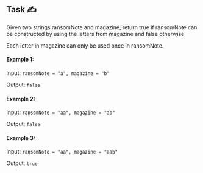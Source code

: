 ## Task ✍
Given two strings ransomNote and magazine, return true if ransomNote can be constructed by using the letters from magazine and false otherwise.

Each letter in magazine can only be used once in ransomNote.

#### Example 1:
Input: ```ransomNote = "a", magazine = "b"```

Output: ```false```

#### Example 2:
Input: ```ransomNote = "aa", magazine = "ab"```

Output: ```false```

#### Example 3:
Input: ```ransomNote = "aa", magazine = "aab"```

Output: ```true```
